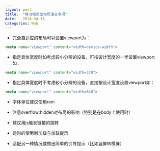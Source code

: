 ```yaml
---
layout: post
title:  "移动端页面布局注意事项"
date:   2014-04-16
categories: Web
---
```


* 完全自适应的布局可以设置viewport为：

```html
<meta name="viewport" content="width=device-width">
```

* 指定具体宽度时如考虑较小分辨的设备，可按设计宽度的一半设置viewport如：

```html
<meta name="viewport" content="width=320">
```

* 指定具体宽度时不考虑较小分辨的设备，直接按设计宽度设置viewport如：

```html
<meta name="viewport" content="width=640">
```

* 字体单位建议使用rem

* 注意overflow:hidden对布局的影响（特别是在body上使用时）

* 建议用js触发链接的跳转

* 适时的使用懒加载与加载提示

* 适配另一种情况或做出简单的引导提示（比如竖屏转横屏）